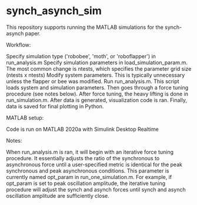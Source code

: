 # synch_asynch_sim

This repository supports running the MATLAB simulations for the synch-asynch paper.

Workflow:

Specify simulation type ('robobee', 'moth', or 'roboflapper') in run_analysis.m Specify simulation parameters in load_simulation_param.m. The most common change is ntests, which specifies the parameter grid size (ntests x ntests) Modify system parameters. This is typically unnecessary unless the flapper or bee was modified. Run run_analysis.m. This script loads system and simulation parameters. Then goes through a force tuning procedure (see notes below). After force tuning, the heavy lifting is done in run_simulation.m. After data is generated, visualization code is ran. Finally, data is saved for final plotting in Python.

MATLAB setup:

Code is run on MATLAB 2020a with Simulink Desktop Realtime

Notes:

When run_analysis.m is ran, it will begin with an iterative force tuning procedure. It essentially adjusts the ratio of the synchronous to asynchronous force until a user-specified metric is identical for the peak synchronous and peak asynchronous conditions. This parameter is currently named opt_param in run_one_simulation.m. For example, if opt_param is set to peak oscillation amplitude, the iterative tuning procedure will adjust the synch and asynch forces until synch and asynch oscillation amplitude are sufficiently close.

